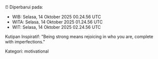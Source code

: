 ⏰ Diperbarui pada:
- WIB: Selasa, 14 Oktober 2025 00.24.56 UTC
- WITA: Selasa, 14 Oktober 2025 01.24.56 UTC
- WIT: Selasa, 14 Oktober 2025 02.24.56 UTC

Kutipan Inspiratif:
"Being strong means rejoicing in who you are, complete with imperfections."


Kategori: motivational

